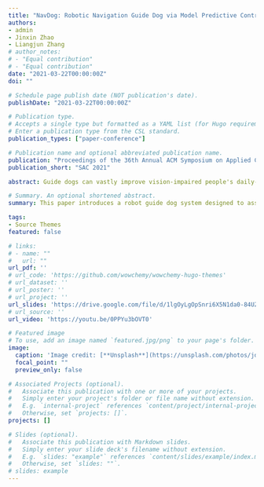 ```yaml
---
title: "NavDog: Robotic Navigation Guide Dog via Model Predictive Control and Human-Robot Modeling"
authors:
- admin
- Jinxin Zhao
- Liangjun Zhang
# author_notes:
# - "Equal contribution"
# - "Equal contribution"
date: "2021-03-22T00:00:00Z"
doi: ""

# Schedule page publish date (NOT publication's date).
publishDate: "2021-03-22T00:00:00Z"

# Publication type.
# Accepts a single type but formatted as a YAML list (for Hugo requirements).
# Enter a publication type from the CSL standard.
publication_types: ["paper-conference"]

# Publication name and optional abbreviated publication name.
publication: "Proceedings of the 36th Annual ACM Symposium on Applied Computing"
publication_short: "SAC 2021"

abstract: Guide dogs can vastly improve vision-impaired people's daily-life quality by guiding them to destinations while avoiding obstacles. Animal guide dogs are costly for training. This paper presents a robot guide dog system to take a vision-impaired user to a destination while avoiding obstacles in the environment for both the user and the robot dog. A novel human-robot kinematic model and an MPC-based motion planning and control algorithm are proposed. We implement the method on a wheeled ground robot. All the sensors are mounted on the robot, and the human user does not have to take additional sensor devices. Simulation and real-world experiment results show that the proposed method can tackle challenging navigation tasks in narrow corridors for vision-impaired people.

# Summary. An optional shortened abstract.
summary: This paper introduces a robot guide dog system designed to assist vision-impaired individuals in navigating environments. Using a novel human-robot kinematic model and a Model Predictive Control (MPC) algorithm, this wheeled ground robot can successfully guide users through narrow corridors, avoiding obstacles and enhancing their mobility.

tags:
- Source Themes
featured: false

# links:
# - name: ""
#   url: ""
url_pdf: ''
# url_code: 'https://github.com/wowchemy/wowchemy-hugo-themes'
# url_dataset: ''
# url_poster: ''
# url_project: ''
url_slides: 'https://drive.google.com/file/d/1lgOyLgOpSnri6X5N1da0-84UZ9jql4zk/view?usp=sharing'
# url_source: ''
url_video: 'https://youtu.be/0PPYu3bOVT0'

# Featured image
# To use, add an image named `featured.jpg/png` to your page's folder. 
image:
  caption: 'Image credit: [**Unsplash**](https://unsplash.com/photos/jdD8gXaTZsc)'
  focal_point: ""
  preview_only: false

# Associated Projects (optional).
#   Associate this publication with one or more of your projects.
#   Simply enter your project's folder or file name without extension.
#   E.g. `internal-project` references `content/project/internal-project/index.md`.
#   Otherwise, set `projects: []`.
projects: []

# Slides (optional).
#   Associate this publication with Markdown slides.
#   Simply enter your slide deck's filename without extension.
#   E.g. `slides: "example"` references `content/slides/example/index.md`.
#   Otherwise, set `slides: ""`.
# slides: example
---
```

